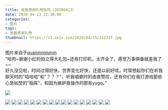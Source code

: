 ```yaml
---
title: 发酱感谢礼物系列（20200413）
date: 2020-04-13 22:38:00
categories:
- 图片
tags:
- 发酱感谢礼物
thumbnail: https://s1.ax1x.com/2020/04/15/JiZ3If.jpg
---
```


图片来自于<a href="https://weibo.com/p/1005051720171447" target="_blank">quanmmmmm</a><br/>“哈肉~谢谢小红的拍立得大礼包~还有打印机，太齐全了，感觉万事俱备就差我了~~<br/>好久没见啦，时间过得好快，世界变化好快，还是以前好哇，时常想起你们在听我聊天时的"哈哈哈"和"？？？"，听我唱歌时的由衷赞叹，还有你们在我打游戏那些心急如焚的"指挥"，和因为嫉妒我操作的那些yygq。”

<!-- 正文第一张图片为 thumbnail 图。 -->

![](https://s1.ax1x.com/2020/04/15/JiZ3If.jpg)

<!--more-->

![](https://s1.ax1x.com/2020/04/15/JiZMqI.jpg)
![](https://s1.ax1x.com/2020/04/15/JiZJJS.jpg)
![](https://s1.ax1x.com/2020/04/15/JiZlZt.jpg)
![](https://s1.ax1x.com/2020/04/15/JiZKsA.jpg)
![](https://s1.ax1x.com/2020/04/15/JiZ1dP.jpg)
![](https://s1.ax1x.com/2020/04/15/JiZGi8.jpg)
![](https://s1.ax1x.com/2020/04/15/JiZYRg.jpg)
![](https://s1.ax1x.com/2020/04/15/JiZtzQ.jpg)
![](https://s1.ax1x.com/2020/04/15/JiZUMj.jpg)
![](https://s1.ax1x.com/2020/04/15/JiZass.jpg)
![](https://s1.ax1x.com/2020/04/15/JiZdLn.jpg)
![](https://s1.ax1x.com/2020/04/15/JiZ0Zq.jpg)
![](https://s1.ax1x.com/2020/04/15/JiZBd0.jpg)
![](https://s1.ax1x.com/2020/04/15/JiZDoV.jpg)
![](https://s1.ax1x.com/2020/04/15/JiZsiT.jpg)
![](https://s1.ax1x.com/2020/04/15/JiZyJU.jpg)
![](https://s1.ax1x.com/2020/04/15/JiZ6WF.jpg)

